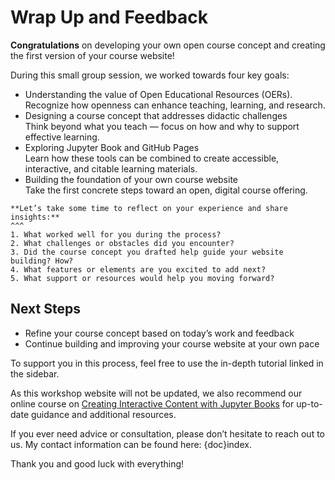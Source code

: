 # Wrap Up and Feedback

**Congratulations** on developing your own open course concept and creating the first version of your course website!

During this small group session, we worked towards four key goals:

- Understanding the value of Open Educational Resources (OERs). 
Recognize how openness can enhance teaching, learning, and research.
- Designing a course concept that addresses didactic challenges  
Think beyond what you teach — focus on how and why to support effective learning.
- Exploring Jupyter Book and GitHub Pages  
Learn how these tools can be combined to create accessible, interactive, and citable learning materials.
- Building the foundation of your own course website  
Take the first concrete steps toward an open, digital course offering.

````{card} 
**Let’s take some time to reflect on your experience and share insights:**
^^^
1. What worked well for you during the process?
2. What challenges or obstacles did you encounter?
3. Did the course concept you drafted help guide your website building? How?
4. What features or elements are you excited to add next?
5. What support or resources would help you moving forward?
````

## Next Steps
- Refine your course concept based on today’s work and feedback
- Continue building and improving your course website at your own pace

To support you in this process, feel free to use the in-depth tutorial linked in the sidebar.

As this workshop website will not be updated, we also recommend our online course on [Creating Interactive Content with Jupyter Books](https://diler-digitell.github.io/tutorial_jupyter_books/general-information/index.html) for up-to-date guidance and additional resources.

If you ever need advice or consultation, please don’t hesitate to reach out to us. My contact information can be found here: {doc}index.

Thank you and good luck with everything! 
